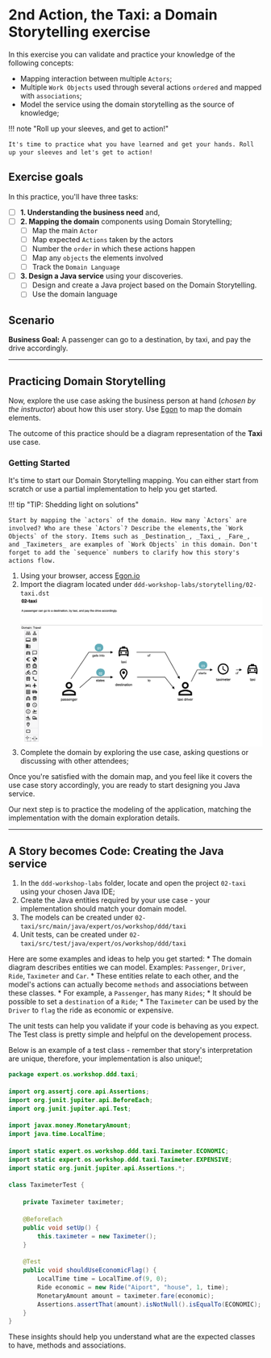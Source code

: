 # 2nd Action, the Taxi: a Domain Storytelling exercise 

In this exercise you can validate and practice your knowledge of the following concepts:

* Mapping interaction between multiple `Actors`;
* Multiple `Work Objects` used through several actions `ordered` and mapped with `associations`;
* Model the service using the domain storytelling as the source of knowledge;

!!! note "Roll up your sleeves, and get to action!"

    It's time to practice what you have learned and get your hands. Roll up your sleeves and let's get to action!
## Exercise goals

In this practice, you'll have three tasks:

- [ ] **1. Understanding the business need** and,
- [ ] **2. Mapping the domain** components using Domain Storytelling;
    * [ ] Map the main `Actor`
    * [ ] Map expected `Actions` taken by the actors
    * [ ] Number the `order` in which these actions happen
    * [ ] Map any `objects` the elements involved
    * [ ] Track the `Domain Language`
- [ ] **3. Design a Java service** using your discoveries.
    * [ ] Design and create a Java project based on the Domain Storytelling.
    * [ ] Use the domain language

## Scenario

**Business Goal:** A passenger can go to a destination, by taxi, and pay the drive accordingly.

--- 
## Practicing Domain Storytelling

Now, explore the use case asking the business person at hand (_chosen by the instructor_) about 
how this user story. Use [Egon](https://egon.io/) to map the domain elements.

The outcome of this practice should be a diagram representation of the **Taxi** use case.

### Getting Started

It's time to start our Domain Storytelling mapping. You can either start from scratch or use a partial implementation to 
help you get started. 

!!! tip "TIP: Shedding light on solutions"

    Start by mapping the `actors` of the domain. How many `Actors` are involved? Who are these `Actors`? Describe the elements,the `Work Objects` of the story. Items such as _Destination_, _Taxi_, _Fare_, and _Taximeters_ are examples of `Work Objects` in this domain. Don't forget to add the `sequence` numbers to clarify how this story's actions flow.  

1. Using your browser, access [Egon.io](http://egon.io)
2. Import the diagram located under `ddd-workshop-labs/storytelling/02-taxi.dst`
    ![02-taxi-partial-diagram.png](images/02-taxi-partial-diagram.png)
3. Complete the domain by exploring the use case, asking questions or discussing with other attendees;

Once you're satisfied with the domain map, and you feel like it covers the use case story accordingly, you are ready to
start designing you Java service.
 
Our next step is to practice the modeling of the application, matching the implementation with the domain exploration details.

---

## A Story becomes Code: Creating the Java service


1. In the `ddd-workshop-labs` folder, locate and open the project `02-taxi` using your chosen Java IDE;
2. Create the Java entities required by your use case - your implementation should match your domain model. 
3. The models can be created under `02-taxi/src/main/java/expert/os/workshop/ddd/taxi`
4. Unit tests, can be created under `02-taxi/src/test/java/expert/os/workshop/ddd/taxi`


Here are some examples and ideas to help you get started:
    * The domain diagram describes entities we can model. Examples: `Passenger`, `Driver`, `Ride`, `Taximeter` and `Car`. 
    * These entities relate to each other, and the model's actions can actually become `methods` and associations between these classes. 
      * For example, a `Passenger`, has many `Rides`;
      * It should be possible to set a `destination` of a `Ride`;
      * The `Taximeter` can be used by the `Driver` to `flag` the ride as economic or expensive.
    
The unit tests can help you validate if your code is behaving as you expect. The Test class is pretty simple and helpful on the developement process. 

Below is an example of a test class - remember that story's interpretation are unique, therefore, your implementation is also unique!;
```java
package expert.os.workshop.ddd.taxi;

import org.assertj.core.api.Assertions;
import org.junit.jupiter.api.BeforeEach;
import org.junit.jupiter.api.Test;

import javax.money.MonetaryAmount;
import java.time.LocalTime;

import static expert.os.workshop.ddd.taxi.Taximeter.ECONOMIC;
import static expert.os.workshop.ddd.taxi.Taximeter.EXPENSIVE;
import static org.junit.jupiter.api.Assertions.*;

class TaximeterTest {

    private Taximeter taximeter;

    @BeforeEach
    public void setUp() {
        this.taximeter = new Taximeter();
    }

    @Test
    public void shouldUseEconomicFlag() {
        LocalTime time = LocalTime.of(9, 0);
        Ride economic = new Ride("Aiport", "house", 1, time);
        MonetaryAmount amount = taximeter.fare(economic);
        Assertions.assertThat(amount).isNotNull().isEqualTo(ECONOMIC);
    }
} 
```

These insights should help you understand what are the expected classes to have, methods and associations.


